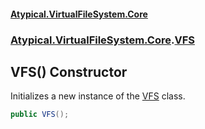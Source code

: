 #### [Atypical.VirtualFileSystem.Core](VirtualFileSystem.md 'VirtualFileSystem')
### [Atypical.VirtualFileSystem.Core](VirtualFileSystem.md#Atypical.VirtualFileSystem.Core 'Atypical.VirtualFileSystem.Core').[VFS](VFS.md 'Atypical.VirtualFileSystem.Core.VFS')

## VFS() Constructor

Initializes a new instance of the [VFS](VFS.md 'Atypical.VirtualFileSystem.Core.VFS') class.

```csharp
public VFS();
```